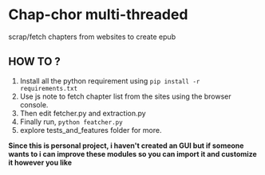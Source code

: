 # Chap-chor multi-threaded
scrap/fetch chapters from websites to create epub

## HOW TO ?
  1. Install all the python requirement using `pip install -r requirements.txt`
  2. Use js note to fetch chapter list from the sites using the browser console.
  3. Then edit fetcher.py and extraction.py
  4. Finally run, `python featcher.py`
  5. explore tests_and_features folder for more.


**Since this is personal project, i haven't created an GUI but if someone wants to i can improve these modules so you can import it and customize it however you like**

